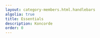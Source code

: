 ```yaml
---
layout: category-members.html.handlebars
algolia: true
title: Essentials
description: Koncorde
order: 0
---
```

